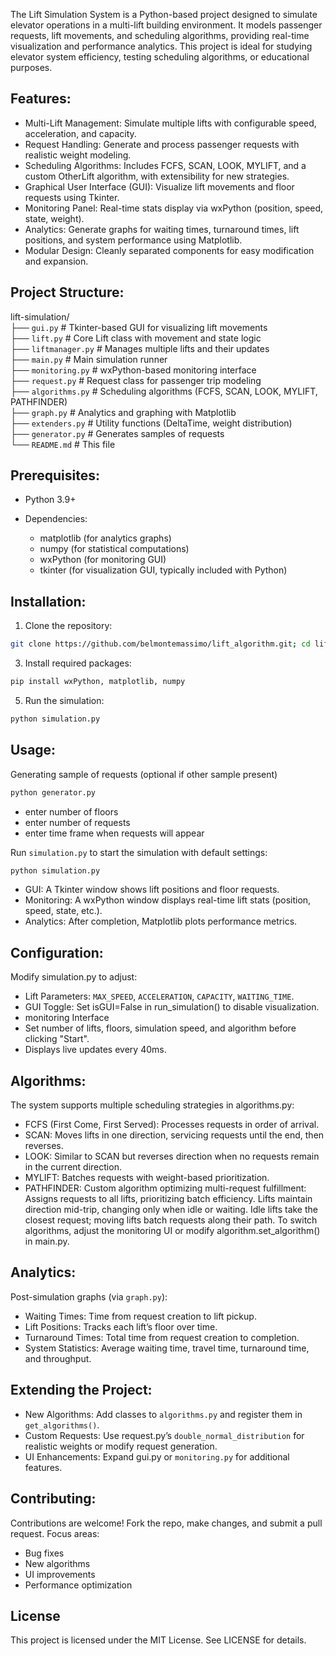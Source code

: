 The Lift Simulation System is a Python-based project designed to simulate elevator operations in a multi-lift building environment. It models passenger requests, lift movements, and scheduling algorithms, providing real-time visualization and performance analytics. This project is ideal for studying elevator system efficiency, testing scheduling algorithms, or educational purposes.

## **Features:**
- Multi-Lift Management: Simulate multiple lifts with configurable speed, acceleration, and capacity.
- Request Handling: Generate and process passenger requests with realistic weight modeling.
- Scheduling Algorithms: Includes FCFS, SCAN, LOOK, MYLIFT, and a custom OtherLift algorithm, with extensibility for new strategies.
- Graphical User Interface (GUI): Visualize lift movements and floor requests using Tkinter.
- Monitoring Panel: Real-time stats display via wxPython (position, speed, state, weight).
- Analytics: Generate graphs for waiting times, turnaround times, lift positions, and system performance using Matplotlib.
- Modular Design: Cleanly separated components for easy modification and expansion.

## **Project Structure:**

lift-simulation/  
├── `gui.py`              # Tkinter-based GUI for visualizing lift movements  
├── `lift.py`             # Core Lift class with movement and state logic  
├── `liftmanager.py`      # Manages multiple lifts and their updates  
├── `main.py`             # Main simulation runner  
├── `monitoring.py`       # wxPython-based monitoring interface  
├── `request.py`          # Request class for passenger trip modeling  
├── `algorithms.py`       # Scheduling algorithms (FCFS, SCAN, LOOK, MYLIFT, PATHFINDER)  
├── `graph.py`            # Analytics and graphing with Matplotlib  
├── `extenders.py`        # Utility functions (DeltaTime, weight distribution)  
├── `generator.py`        # Generates samples of requests  
└── `README.md`           # This file  

## **Prerequisites:**
- Python 3.9+

- Dependencies:
    - matplotlib (for analytics graphs)
    - numpy (for statistical computations)
    - wxPython (for monitoring GUI)
    - tkinter (for visualization GUI, typically included with Python)

## **Installation:**
1. Clone the repository:
```sh
git clone https://github.com/belmontemassimo/lift_algorithm.git; cd lift_algorithm
```
3. Install required packages:
```sh
pip install wxPython, matplotlib, numpy
```
5. Run the simulation:
```sh
python simulation.py
```


## **Usage:**
Generating sample of requests (optional if other sample present)
```sh
python generator.py
```
 - enter number of floors
 - enter number of requests
 - enter time frame when requests will appear 


Run `simulation.py` to start the simulation with default settings:
```sh
python simulation.py
```

- GUI: A Tkinter window shows lift positions and floor requests.
- Monitoring: A wxPython window displays real-time lift stats (position, speed, state, etc.).
- Analytics: After completion, Matplotlib plots performance metrics.


## **Configuration:**
Modify simulation.py to adjust:
- Lift Parameters: `MAX_SPEED`, `ACCELERATION`, `CAPACITY`, `WAITING_TIME`.
- GUI Toggle: Set isGUI=False in run_simulation() to disable visualization.
- monitoring Interface
- Set number of lifts, floors, simulation speed, and algorithm before clicking "Start".
- Displays live updates every 40ms.

## **Algorithms:**
The system supports multiple scheduling strategies in algorithms.py:
- FCFS (First Come, First Served): Processes requests in order of arrival.
- SCAN: Moves lifts in one direction, servicing requests until the end, then reverses.
- LOOK: Similar to SCAN but reverses direction when no requests remain in the current direction.
- MYLIFT: Batches requests with weight-based prioritization.
- PATHFINDER: Custom algorithm optimizing multi-request fulfillment:
Assigns requests to all lifts, prioritizing batch efficiency.
Lifts maintain direction mid-trip, changing only when idle or waiting.
Idle lifts take the closest request; moving lifts batch requests along their path.
To switch algorithms, adjust the monitoring UI or modify algorithm.set_algorithm() in main.py.

## **Analytics:**
Post-simulation graphs (via `graph.py`):

- Waiting Times: Time from request creation to lift pickup.
- Lift Positions: Tracks each lift’s floor over time.
- Turnaround Times: Total time from request creation to completion.
- System Statistics: Average waiting time, travel time, turnaround time, and throughput.

## **Extending the Project:**
- New Algorithms: Add classes to `algorithms.py` and register them in `get_algorithms()`.
- Custom Requests: Use request.py’s `double_normal_distribution` for realistic weights or modify request generation.
- UI Enhancements: Expand gui.py or `monitoring.py` for additional features.


## **Contributing:**
Contributions are welcome! Fork the repo, make changes, and submit a pull request. Focus areas:
- Bug fixes
- New algorithms
- UI improvements
- Performance optimization

## **License**
This project is licensed under the MIT License. See LICENSE for details.
